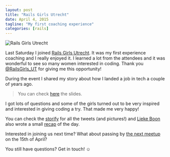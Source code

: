 ```yaml
---
layout: post
title: "Rails Girls Utrecht"
date: April 4, 2015
tagline: "My first coaching experience"
categories: [rails]
---
```


![Rails Girls Utrecht](http://miriamtocino.github.io/images/posts/rails-girls-utrecht.svg)

Last Saturday I joined [Rails Girls Utrecht](http://railsgirls.com/utrecht). It was my first experience coaching and I really enjoyed it. I learned a lot from the attendees and it was wonderful to see so many women interested in coding. Thank you [@RailsGirls_UT](https://twitter.com/RailsGirls_UT) for giving me this opportunity!

During the event I shared my story about how I landed a job in tech a couple of years ago.

> You can check [here](http://www.miriamtocino.com/projects/from_architect_to_full_time_developer.pdf) the slides.

I got lots of questions and some of the girls turned out to be very inspired and interested in giving coding a try. That made me very happy!

You can check the [storify](https://storify.com/RailsGirls_UT/rails-girls-utrecht) for all the tweets (and pictures!) and [Lieke Boon](https://twitter.com/Lieke2208) also wrote a small [recap](http://codepancake.com/it-really-happened-rails-girls-utrecht/) of the day.

Interested in joining us next time? What about passing by [the next meetup](http://www.meetup.com/RailsGirls-NL/events/197906272/) on the 15th of April?

You still have questions? Get in touch! ☺
